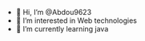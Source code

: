 - 👋 Hi, I’m @Abdou9623
- 👀 I’m interested in Web technologies
- 🌱 I’m currently learning java

<!---
Abdou9623/Abdou9623 is a ✨ special ✨ repository because its `README.md` (this file) appears on your GitHub profile.
You can click the Preview link to take a look at your changes.
--->
